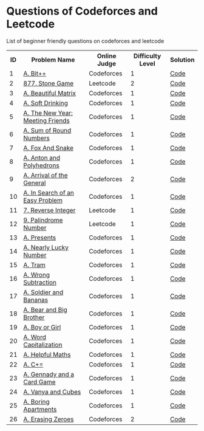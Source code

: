 # Questions of Codeforces and Leetcode
List of beginner friendly questions on codeforces and leetcode


<html>
<body>
<center>
<table>
<tr>
<th>ID</th>
<th>Problem Name</th>
<th>Online Judge</th>
<th>Difficulty Level</th>
  <th>Solution</th>
</tr>

<tr>
<td>1</td>
<td><a href="https://codeforces.com/problemset/problem/282/A" target="_blank">A. Bit++</a></td>
<td>Codeforces</td>
<td>1</td>
<td><a href="https://github.com/beery4010/Question-of-Codeforces-and-Leetcode/blob/main/1. A. Bit%2B%2B.py">Code</a></td>
</tr>

<tr>
<td>2</td>
<td><a href="https://leetcode.com/problems/stone-game/description/" target="_blank">877. Stone Game</a></td>
<td>Leetcode</td>
<td>2</td>
<td><a href="https://github.com/beery4010/Question-of-Codeforces-and-Leetcode/blob/main/2.%20Stone%20Game%20(877).py">Code</a></td>
</tr>

<tr>
<td>3</td>
<td><a href="https://codeforces.com/problemset/problem/263/A" target="_blank">A. Beautiful Matrix</a></td>
<td>Codeforces</td>
<td>1</td>
<td><a href="https://github.com/beery4010/Question-of-Codeforces-and-Leetcode/blob/main/3. 263A - Beautiful Matrix.py">Code</a></td>
</tr>

<tr>
<td>4</td>
<td><a href="https://codeforces.com/problemset/problem/151/A" target="_blank">A. Soft Drinking</a></td>
<td>Codeforces</td>
<td>1</td>
<td><a href="https://github.com/beery4010/Question-of-Codeforces-and-Leetcode/blob/main/4. A. Soft Drinking.py">Code</a></td>
</tr>

<tr>
<td>5</td>
<td><a href="https://codeforces.com/problemset/problem/723/A" target="_blank">A. The New Year: Meeting Friends</a></td>
<td>Codeforces</td>
<td>1</td>
<td><a href="https://github.com/beery4010/Question-of-Codeforces-and-Leetcode/blob/main/5. A. The New Year%3A Meeting Friends.py">Code</a></td>
</tr>

<tr>
<td>6</td>
<td><a href="https://codeforces.com/problemset/problem/1352/A" target="_blank">A. Sum of Round Numbers</a></td>
<td>Codeforces</td>
<td>1</td>
<td><a href="https://github.com/beery4010/Question-of-Codeforces-and-Leetcode/blob/main/6. A. Sum of Round Numbers.py">Code</a></td>
</tr>

<tr>
<td>7</td>
<td><a href="https://codeforces.com/problemset/problem/510/A" target="_blank">A. Fox And Snake</a></td>
<td>Codeforces</td>
<td>1</td>
<td><a href="https://github.com/beery4010/Question-of-Codeforces-and-Leetcode/blob/main/7. A. Fox And Snake.py">Code</a></td>
</tr>

<tr>
<td>8</td>
<td><a href="https://codeforces.com/problemset/problem/785/A" target="_blank">A. Anton and Polyhedrons</a></td>
<td>Codeforces</td>
<td>1</td>
<td><a href="https://github.com/beery4010/Question-of-Codeforces-and-Leetcode/blob/main/8.%20A.%20Anton%20and%20Polyhedrons.py">Code</a></td>
</tr>

<tr>
<td>9</td>
<td><a href="https://codeforces.com/problemset/problem/144/A" target="_blank">A. Arrival of the General</a></td>
<td>Codeforces</td>
<td>2</td>
<td><a href="https://github.com/beery4010/Question-of-Codeforces-and-Leetcode/blob/main/9.%20A.%20Arrival%20of%20the%20General.py">Code</a></td>
</tr>


<tr>
<td>10</td>
<td><a href="https://codeforces.com/problemset/problem/1030/A" target="_blank">A. In Search of an Easy Problem</a></td>
<td>Codeforces</td>
<td>1</td>
<td><a href="https://github.com/beery4010/Question-of-Codeforces-and-Leetcode/blob/main/10.%20A.%20In%20Search%20of%20an%20Easy%20Problem.py">Code</a></td>
</tr>

<tr>
<td>11</td>
<td><a href="https://leetcode.com/problems/reverse-integer/" target="_blank">7. Reverse Integer</a></td>
<td>Leetcode</td>
<td>1</td>
<td><a href="https://github.com/beery4010/Question-of-Codeforces-and-Leetcode/blob/main/11.%20Reverse%20Integer%20(7).py">Code</a></td>
</tr>

<tr>
<td>12</td>
<td><a href="https://leetcode.com/problems/palindrome-number/description/" target="_blank">9. Palindrome Number</a></td>
<td>Leetcode</td>
<td>1</td>
<td><a href="https://github.com/beery4010/Question-of-Codeforces-and-Leetcode/blob/main/12.%20Palindrome%20Number%20(9).py">Code</a></td>
</tr>

<tr>
<td>13</td>
<td><a href="https://codeforces.com/problemset/problem/136/A" target="_blank">A. Presents</a></td>
<td>Codeforces</td>
<td>1</td>
<td><a href="https://github.com/beery4010/Question-of-Codeforces-and-Leetcode/blob/main/13.%20A.%20Presents.py">Code</a></td>
</tr>

<tr>
<td>14</td>
<td><a href="https://codeforces.com/problemset/problem/110/A" target="_blank">A. Nearly Lucky Number</a></td>
<td>Codeforces</td>
<td>1</td>
<td><a href="https://github.com/beery4010/Question-of-Codeforces-and-Leetcode/blob/main/14.%20A.%20Nearly%20Lucky%20Number.py">Code</a></td>
</tr>

<tr>
<td>15</td>
<td><a href="https://codeforces.com/problemset/problem/116/A" target="_blank">A. Tram</a></td>
<td>Codeforces</td>
<td>1</td>
<td><a href="https://github.com/beery4010/Question-of-Codeforces-and-Leetcode/blob/main/15.%20A.%20Tram.py">Code</a></td>
</tr>

<tr>
<td>16</td>
<td><a href="https://codeforces.com/problemset/problem/977/A" target="_blank">A. Wrong Subtraction</a></td>
<td>Codeforces</td>
<td>1</td>
<td><a href="https://github.com/beery4010/Question-of-Codeforces-and-Leetcode/blob/main/16.%20A.%20Wrong%20Subtraction.py">Code</a></td>
</tr>

<tr>
<td>17</td>
<td><a href="https://codeforces.com/problemset/problem/546/A" target="_blank">A. Soldier and Bananas</a></td>
<td>Codeforces</td>
<td>1</td>
<td><a href="https://github.com/beery4010/Question-of-Codeforces-and-Leetcode/blob/main/17.%20A.%20Soldier%20and%20Bananas.py">Code</a></td>
</tr>

<tr>
<td>18</td>
<td><a href="https://codeforces.com/problemset/problem/791/A" target="_blank">A. Bear and Big Brother</a></td>
<td>Codeforces</td>
<td>1</td>
<td><a href="https://github.com/beery4010/Question-of-Codeforces-and-Leetcode/blob/main/18.%20A.%20Bear%20and%20Big%20Brother.py">Code</a></td>
</tr>

<tr>
<td>19</td>
<td><a href="https://codeforces.com/problemset/problem/236/A" target="_blank">A. Boy or Girl</a></td>
<td>Codeforces</td>
<td>1</td>
<td><a href="https://github.com/beery4010/Question-of-Codeforces-and-Leetcode/blob/main/19.%20A.%20Boy%20or%20Girl.py">Code</a></td>
</tr>

<tr>
<td>20</td>
<td><a href="https://codeforces.com/problemset/problem/281/A" target="_blank">A. Word Capitalization</a></td>
<td>Codeforces</td>
<td>1</td>
<td><a href="https://github.com/beery4010/Question-of-Codeforces-and-Leetcode/blob/main/20.%20A.%20Word%20Capitalization.py">Code</a></td>
</tr>

<tr>
<td>21</td>
<td><a href="https://codeforces.com/problemset/problem/339/A" target="_blank">A. Helpful Maths</a></td>
<td>Codeforces</td>
<td>1</td>
<td><a href="https://github.com/beery4010/Question-of-Codeforces-and-Leetcode/blob/main/21.%20A.%20Helpful%20Maths.py">Code</a></td>
</tr>

<tr>
<td>22</td>
<td><a href="https://codeforces.com/problemset/problem/1368/A" target="_blank">A. C+=</a></td>
<td>Codeforces</td>
<td>1</td>
<td><a href="https://github.com/beery4010/Question-of-Codeforces-and-Leetcode/blob/main/22. A. C%2B%3D.py">Code</a></td>
</tr>

<tr>
<td>23</td>
<td><a href="https://codeforces.com/problemset/problem/1097/A" target="_blank">A. Gennady and a Card Game</a></td>
<td>Codeforces</td>
<td>1</td>
<td><a href="https://github.com/beery4010/Question-of-Codeforces-and-Leetcode/blob/main/23.%20A.%20Gennady%20and%20a%20Card%20Game.py">Code</a></td>
</tr>

<tr>
<td>24</td>
<td><a href="https://codeforces.com/problemset/problem/492/A" target="_blank">A. Vanya and Cubes</a></td>
<td>Codeforces</td>
<td>1</td>
<td><a href="https://github.com/beery4010/Question-of-Codeforces-and-Leetcode/blob/main/24.%20A.%20Vanya%20and%20Cubes.py">Code</a></td>
</tr>

<tr>
<td>25</td>
<td><a href="https://codeforces.com/problemset/problem/1433/A" target="_blank">A. Boring Apartments</a></td>
<td>Codeforces</td>
<td>1</td>
<td><a href="https://github.com/beery4010/Question-of-Codeforces-and-Leetcode/blob/main/25.%20A.%20Boring%20Apartments.py">Code</a></td>
</tr>

<tr>
<td>26</td>
<td><a href="https://codeforces.com/problemset/problem/1303/A" target="_blank">A. Erasing Zeroes</a></td>
<td>Codeforces</td>
<td>2</td>
<td><a href="https://github.com/beery4010/Question-of-Codeforces-and-Leetcode/blob/main/26.%20A.%20Erasing%20Zeroes.py">Code</a></td>
</tr>

</table>
  </center>
  </body>
</html>
